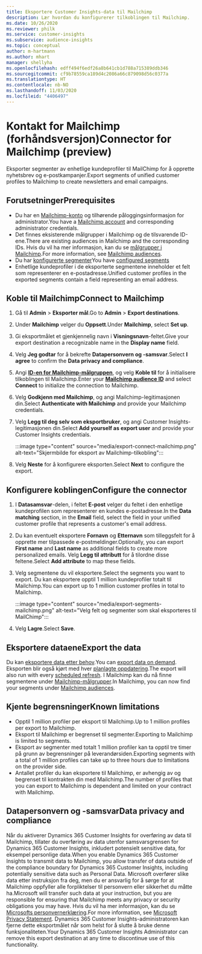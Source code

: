 ```yaml
---
title: Eksportere Customer Insights-data til Mailchimp
description: Lær hvordan du konfigurerer tilkoblingen til Mailchimp.
ms.date: 10/26/2020
ms.reviewer: philk
ms.service: customer-insights
ms.subservice: audience-insights
ms.topic: conceptual
author: m-hartmann
ms.author: mhart
manager: shellyha
ms.openlocfilehash: edff494f6edf26a8b641cb1d788a715389ddb346
ms.sourcegitcommit: cf9b78559ca189d4c2086a66c879098d56c0377a
ms.translationtype: HT
ms.contentlocale: nb-NO
ms.lasthandoff: 11/03/2020
ms.locfileid: "4406497"
---
```

# <a name="connector-for-mailchimp-preview"></a><span data-ttu-id="01a40-103">Kontakt for Mailchimp (forhåndsversjon)</span><span class="sxs-lookup"><span data-stu-id="01a40-103">Connector for Mailchimp (preview)</span></span>

<span data-ttu-id="01a40-104">Eksporter segmenter av enhetlige kundeprofiler til MailChimp for å opprette nyhetsbrev og e-postkampanjer.</span><span class="sxs-lookup"><span data-stu-id="01a40-104">Export segments of unified customer profiles to Mailchimp to create newsletters and email campaigns.</span></span>

## <a name="prerequisites"></a><span data-ttu-id="01a40-105">Forutsetninger</span><span class="sxs-lookup"><span data-stu-id="01a40-105">Prerequisites</span></span>

-   <span data-ttu-id="01a40-106">Du har en [Mailchimp-konto](https://mailchimp.com/) og tilhørende påloggingsinformasjon for administrator.</span><span class="sxs-lookup"><span data-stu-id="01a40-106">You have a [Mailchimp account](https://mailchimp.com/) and corresponding administrator credentials.</span></span>
-   <span data-ttu-id="01a40-107">Det finnes eksisterende målgrupper i Mailchimp og de tilsvarende ID-ene.</span><span class="sxs-lookup"><span data-stu-id="01a40-107">There are existing audiences in Mailchimp and the corresponding IDs.</span></span> <span data-ttu-id="01a40-108">Hvis du vil ha mer informasjon, kan du se [målgrupper i Mailchimp](https://mailchimp.com/help/create-audience/).</span><span class="sxs-lookup"><span data-stu-id="01a40-108">For more information, see [Mailchimp audiences](https://mailchimp.com/help/create-audience/).</span></span>
-   <span data-ttu-id="01a40-109">Du har [konfigurerte segmenter](segments.md)</span><span class="sxs-lookup"><span data-stu-id="01a40-109">You have [configured segments](segments.md)</span></span>
-   <span data-ttu-id="01a40-110">Enhetlige kundeprofiler i de eksporterte segmentene inneholder et felt som representerer en e-postadresse.</span><span class="sxs-lookup"><span data-stu-id="01a40-110">Unified customer profiles in the exported segments contain a field representing an email address.</span></span>

## <a name="connect-to-mailchimp"></a><span data-ttu-id="01a40-111">Koble til Mailchimp</span><span class="sxs-lookup"><span data-stu-id="01a40-111">Connect to Mailchimp</span></span>

1. <span data-ttu-id="01a40-112">Gå til **Admin** > **Eksporter mål**.</span><span class="sxs-lookup"><span data-stu-id="01a40-112">Go to **Admin** > **Export destinations**.</span></span>

1. <span data-ttu-id="01a40-113">Under **Mailchimp** velger du **Oppsett**.</span><span class="sxs-lookup"><span data-stu-id="01a40-113">Under **Mailchimp**, select **Set up**.</span></span>

1. <span data-ttu-id="01a40-114">Gi eksportmålet et gjenkjennelig navn i **Visningsnavn**-feltet.</span><span class="sxs-lookup"><span data-stu-id="01a40-114">Give your export destination a recognizable name in the **Display name** field.</span></span>

1. <span data-ttu-id="01a40-115">Velg **Jeg godtar** for å bekrefte **Datapersonvern og -samsvar**.</span><span class="sxs-lookup"><span data-stu-id="01a40-115">Select **I agree** to confirm the **Data privacy and compliance**.</span></span>

1. <span data-ttu-id="01a40-116">Angi **[ID-en for Mailchimp-målgruppen](https://mailchimp.com/help/find-audience-id/)**, og velg **Koble til** for å initialisere tilkoblingen til Mailchimp.</span><span class="sxs-lookup"><span data-stu-id="01a40-116">Enter your **[Mailchimp audience ID](https://mailchimp.com/help/find-audience-id/)** and select **Connect** to initialize the connection to Mailchimp.</span></span>

1. <span data-ttu-id="01a40-117">Velg **Godkjenn med Mailchimp**, og angi Mailchimp-legitimasjonen din.</span><span class="sxs-lookup"><span data-stu-id="01a40-117">Select **Authenticate with Mailchimp** and provide your Mailchimp credentials.</span></span>

1. <span data-ttu-id="01a40-118">Velg **Legg til deg selv som eksportbruker**, og angi Customer Insights-legitimasjonen din.</span><span class="sxs-lookup"><span data-stu-id="01a40-118">Select **Add yourself as export user** and provide your Customer Insights credentials.</span></span>

   :::image type="content" source="media/export-connect-mailchimp.png" alt-text="Skjermbilde for eksport av Mailchimp-tilkobling":::

1. <span data-ttu-id="01a40-120">Velg **Neste** for å konfigurere eksporten.</span><span class="sxs-lookup"><span data-stu-id="01a40-120">Select **Next** to configure the export.</span></span>

## <a name="configure-the-connector"></a><span data-ttu-id="01a40-121">Konfigurere koblingen</span><span class="sxs-lookup"><span data-stu-id="01a40-121">Configure the connector</span></span>

1. <span data-ttu-id="01a40-122">I **Datasamsvar**-delen, i feltet **E-post** velger du feltet i den enhetlige kundeprofilen som representerer en kundes e-postadresse.</span><span class="sxs-lookup"><span data-stu-id="01a40-122">In the **Data matching** section, in the **Email** field, select the field in your unified customer profile that represents a customer's email address.</span></span> 

1. <span data-ttu-id="01a40-123">Du kan eventuelt eksportere **Fornavn** og **Etternavn** som tilleggsfelt for å opprette mer tilpassede e-postmeldinger.</span><span class="sxs-lookup"><span data-stu-id="01a40-123">Optionally, you can export **First name** and **Last name** as additional fields to create more personalized emails.</span></span> <span data-ttu-id="01a40-124">Velg **Legg til attributt** for å tilordne disse feltene.</span><span class="sxs-lookup"><span data-stu-id="01a40-124">Select **Add attribute** to map these fields.</span></span>

1. <span data-ttu-id="01a40-125">Velg segmentene du vil eksportere.</span><span class="sxs-lookup"><span data-stu-id="01a40-125">Select the segments you want to export.</span></span> <span data-ttu-id="01a40-126">Du kan eksportere opptil 1 million kundeprofiler totalt til Mailchimp.</span><span class="sxs-lookup"><span data-stu-id="01a40-126">You can export up to 1 million customer profiles in total to Mailchimp.</span></span>

   :::image type="content" source="media/export-segments-mailchimp.png" alt-text="Velg felt og segmenter som skal eksporteres til MailChimp":::

1. <span data-ttu-id="01a40-128">Velg **Lagre**.</span><span class="sxs-lookup"><span data-stu-id="01a40-128">Select **Save**.</span></span>

## <a name="export-the-data"></a><span data-ttu-id="01a40-129">Eksportere dataene</span><span class="sxs-lookup"><span data-stu-id="01a40-129">Export the data</span></span>

<span data-ttu-id="01a40-130">Du kan [eksportere data etter behov](export-destinations.md).</span><span class="sxs-lookup"><span data-stu-id="01a40-130">You can [export data on demand](export-destinations.md).</span></span> <span data-ttu-id="01a40-131">Eksporten blir også kjørt med hver [planlagte oppdatering](system.md#schedule-tab).</span><span class="sxs-lookup"><span data-stu-id="01a40-131">The export will also run with every [scheduled refresh](system.md#schedule-tab).</span></span> <span data-ttu-id="01a40-132">I Mailchimp kan du nå finne segmentene under [Mailchimp-målgrupper](https://mailchimp.com/help/create-audience/).</span><span class="sxs-lookup"><span data-stu-id="01a40-132">In Mailchimp, you can now find your segments under [Mailchimp audiences](https://mailchimp.com/help/create-audience/).</span></span>

## <a name="known-limitations"></a><span data-ttu-id="01a40-133">Kjente begrensninger</span><span class="sxs-lookup"><span data-stu-id="01a40-133">Known limitations</span></span>

- <span data-ttu-id="01a40-134">Opptil 1 million profiler per eksport til Mailchimp.</span><span class="sxs-lookup"><span data-stu-id="01a40-134">Up to 1 million profiles per export to Mailchimp.</span></span>
- <span data-ttu-id="01a40-135">Eksport til Mailchimp er begrenset til segmenter.</span><span class="sxs-lookup"><span data-stu-id="01a40-135">Exporting to Mailchimp is limited to segments.</span></span>
- <span data-ttu-id="01a40-136">Eksport av segmenter med totalt 1 million profiler kan ta opptil tre timer på grunn av begrensninger på leverandørsiden.</span><span class="sxs-lookup"><span data-stu-id="01a40-136">Exporting segments with a total of 1 million profiles can take up to three hours due to limitations on the provider side.</span></span> 
- <span data-ttu-id="01a40-137">Antallet profiler du kan eksportere til Mailchimp, er avhengig av og begrenset til kontrakten din med Mailchimp.</span><span class="sxs-lookup"><span data-stu-id="01a40-137">The number of profiles that you can export to Mailchimp is dependent and limited on your contract with Mailchimp.</span></span>

## <a name="data-privacy-and-compliance"></a><span data-ttu-id="01a40-138">Datapersonvern og -samsvar</span><span class="sxs-lookup"><span data-stu-id="01a40-138">Data privacy and compliance</span></span>

<span data-ttu-id="01a40-139">Når du aktiverer Dynamics 365 Customer Insights for overføring av data til Mailchimp, tillater du overføring av data utenfor samsvarsgrensen for Dynamics 365 Customer Insights, inkludert potensielt sensitive data, for eksempel personlige data.</span><span class="sxs-lookup"><span data-stu-id="01a40-139">When you enable Dynamics 365 Customer Insights to transmit data to Mailchimp, you allow transfer of data outside of the compliance boundary for Dynamics 365 Customer Insights, including potentially sensitive data such as Personal Data.</span></span> <span data-ttu-id="01a40-140">Microsoft overfører slike data etter instruksjon fra deg, men du er ansvarlig for å sørge for at Mailchimp oppfyller alle forpliktelser til personvern eller sikkerhet du måtte ha.</span><span class="sxs-lookup"><span data-stu-id="01a40-140">Microsoft will transfer such data at your instruction, but you are responsible for ensuring that Mailchimp meets any privacy or security obligations you may have.</span></span> <span data-ttu-id="01a40-141">Hvis du vil ha mer informasjon, kan du se [Microsofts personvernerklæring](https://go.microsoft.com/fwlink/?linkid=396732).</span><span class="sxs-lookup"><span data-stu-id="01a40-141">For more information, see [Microsoft Privacy Statement](https://go.microsoft.com/fwlink/?linkid=396732).</span></span>
<span data-ttu-id="01a40-142">Dynamics 365 Customer Insights-administratoren kan fjerne dette eksportmålet når som helst for å slutte å bruke denne funksjonaliteten.</span><span class="sxs-lookup"><span data-stu-id="01a40-142">Your Dynamics 365 Customer Insights Administrator can remove this export destination at any time to discontinue use of this functionality.</span></span>
